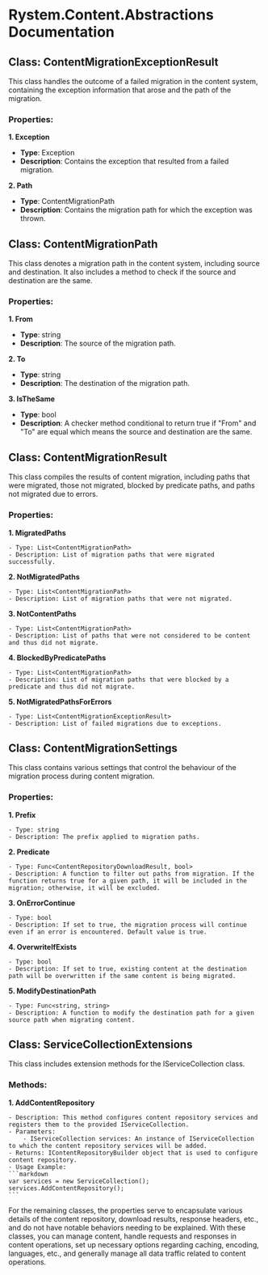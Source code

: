 # Rystem.Content.Abstractions Documentation

## Class: ContentMigrationExceptionResult

This class handles the outcome of a failed migration in the content system, containing the exception information that arose and the path of the migration.

### Properties:

**1. Exception**
  - **Type**: Exception
  - **Description**: Contains the exception that resulted from a failed migration.
    
**2. Path**
  - **Type**: ContentMigrationPath
  - **Description**: Contains the migration path for which the exception was thrown.

## Class: ContentMigrationPath

This class denotes a migration path in the content system, including source and destination. It also includes a method to check if the source and destination are the same.

### Properties:

**1. From**
  - **Type**: string
  - **Description**: The source of the migration path.

**2. To**
  - **Type**: string
  - **Description**: The destination of the migration path.

**3. IsTheSame**
  - **Type**: bool
  - **Description**: A checker method conditional to return true if "From" and "To" are equal which means the source and destination are the same.

## Class: ContentMigrationResult

This class compiles the results of content migration, including paths that were migrated, those not migrated, blocked by predicate paths, and paths not migrated due to errors.

### Properties:

**1. MigratedPaths**

    - Type: List<ContentMigrationPath>
    - Description: List of migration paths that were migrated successfully.

**2. NotMigratedPaths**

    - Type: List<ContentMigrationPath>
    - Description: List of migration paths that were not migrated.

**3. NotContentPaths**

    - Type: List<ContentMigrationPath>
    - Description: List of paths that were not considered to be content and thus did not migrate.

**4. BlockedByPredicatePaths**

    - Type: List<ContentMigrationPath>
    - Description: List of migration paths that were blocked by a predicate and thus did not migrate.

**5. NotMigratedPathsForErrors**

    - Type: List<ContentMigrationExceptionResult>
    - Description: List of failed migrations due to exceptions.

## Class: ContentMigrationSettings

This class contains various settings that control the behaviour of the migration process during content migration.

### Properties:

**1. Prefix**

    - Type: string
    - Description: The prefix applied to migration paths.

**2. Predicate**

    - Type: Func<ContentRepositoryDownloadResult, bool>
    - Description: A function to filter out paths from migration. If the function returns true for a given path, it will be included in the migration; otherwise, it will be excluded.

**3. OnErrorContinue**

    - Type: bool
    - Description: If set to true, the migration process will continue even if an error is encountered. Default value is true.

**4. OverwriteIfExists**

    - Type: bool
    - Description: If set to true, existing content at the destination path will be overwritten if the same content is being migrated.

**5. ModifyDestinationPath**

    - Type: Func<string, string>
    - Description: A function to modify the destination path for a given source path when migrating content.

## Class: ServiceCollectionExtensions

This class includes extension methods for the IServiceCollection class.

### Methods:

**1. AddContentRepository**

    - Description: This method configures content repository services and registers them to the provided IServiceCollection.
    - Parameters: 
        - IServiceCollection services: An instance of IServiceCollection to which the content repository services will be added.
    - Returns: IContentRepositoryBuilder object that is used to configure content repository.
    - Usage Example:
    ```markdown
    var services = new ServiceCollection();
    services.AddContentRepository();
    ```

For the remaining classes, the properties serve to encapsulate various details of the content repository, download results, response headers, etc., and do not have notable behaviors needing to be explained. With these classes, you can manage content, handle requests and responses in content operations, set up necessary options regarding caching, encoding, languages, etc., and generally manage all data traffic related to content operations.
